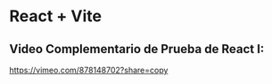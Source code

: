 # React + Vite

<h2> Video Complementario de Prueba de React I: </h2>
<a href="[https://vimeo.com/878148702?share=copy](https://vimeo.com/878148702?share=copy)">https://vimeo.com/878148702?share=copy</a>
